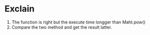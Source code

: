# Exclain
1. The function is right but the execute time longger than Maht.pow()
2. Compare the two method and get the result latter.